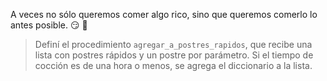 A veces no sólo queremos comer algo rico, sino que queremos comerlo lo antes posible. :smirk: :cake:

> Definí el procedimiento `agregar_a_postres_rapidos`, que recibe una lista con postres rápidos y un postre por parámetro. Si el tiempo de cocción es de una hora o menos, se agrega el diccionario a la lista.